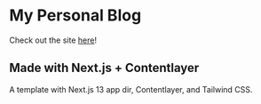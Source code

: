 # My Personal Blog

Check out the site [here](https://www.ericventor.com/)!

## Made with Next.js + Contentlayer

A template with Next.js 13 app dir, Contentlayer, and Tailwind CSS.



